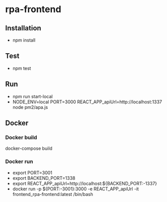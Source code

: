# rpa-frontend

## Installation

- npm install

## Test

- npm test

## Run

- npm run start-local
- NODE_ENV=local PORT=3000 REACT_APP_apiUrl=http://localhost:1337 node pm2/apa.js

## Docker

### Docker build

docker-compose build

### Docker run

- export PORT=3001
- export BACKEND_PORT=1338
- export REACT_APP_apiUrl=http://localhost:${BACKEND_PORT:-1337}
- docker run -p \${PORT:-3001}:3000 -e REACT_APP_apiUrl -it frontend_rpa-frontend:latest /bin/bash
